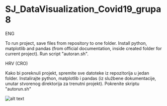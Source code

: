# SJ_DataVisualization_Covid19_grupa8

ENG 

To run project, save files from repository to one folder.
Install python, matplotlib and pandas (from official documentation, inside created folder for current project).
Run script "autoran.sh".

HRV (CRO)

Kako bi poreknuli projekt, spremite sve datoteke iz repozitorija u jedan folder.
Instalirajte python, matplotlib i pandas (iz službene dokumentacije, unutar stvorenog direktorija za trenutni projekt).
Pokrenite skriptu "autorun.sh"

![alt text](https://i.imgur.com/ePkMs9f.png)
